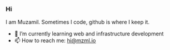 ### Hi
I am Muzamil. Sometimes I code, github is where I keep it.
- 🌱 I’m currently learning web and infrastructure development
- 📫 How to reach me: hi@mzml.io
